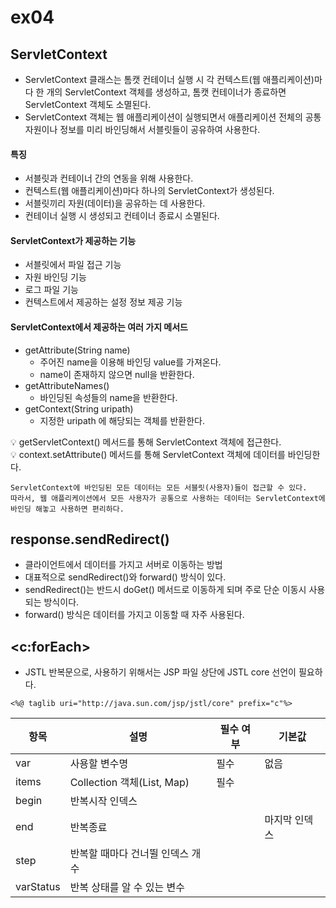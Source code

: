 # ex04

## ServletContext
* ServletContext 클래스는 톰캣 컨테이너 실행 시 각 컨텍스트(웹 애플리케이션)마다 한 개의  ServletContext 객체를 생성하고, 톰캣 컨테이너가 종료하면 ServletContext 객체도 소멸된다.
* ServletContext 객체는 웹 애플리케이션이 실행되면서 애플리케이션 전체의 공통 자원이나 정보를 미리 바인딩해서 서블릿들이 공유하여 사용한다.

#### 특징
* 서블릿과 컨테이너 간의 연동을 위해 사용한다.
* 컨텍스트(웹 애플리케이션)마다 하나의 ServletContext가 생성된다.
* 서블릿끼리 자원(데이터)을 공유하는 데 사용한다.
* 컨테이너 실행 시 생성되고 컨테이너 종료시 소멸된다.

#### ServletContext가 제공하는 기능

* 서블릿에서 파일 접근 기능
* 자원 바인딩 기능
* 로그 파일 기능
* 컨텍스트에서 제공하는 설정 정보 제공 기능

#### ServletContext에서 제공하는 여러 가지 메서드
* getAttribute(String name)
	* 주어진 name을 이용해 바인딩 value를 가져온다.
	* name이 존재하지 않으면 null을 반환한다.
* getAttributeNames()
	* 바인딩된 속성들의 name을 반환한다.
* getContext(String uripath)
	* 지정한 uripath 에 해당되는 객체를 반환한다.
	
💡 getServletContext() 메서드를 통해 ServletContext 객체에 접근한다. <br />
💡 context.setAttribute() 메서드를 통해 ServletContext 객체에 데이터를 바인딩한다.

```
ServletContext에 바인딩된 모든 데이터는 모든 서블릿(사용자)들이 접근할 수 있다.
따라서, 웹 애플리케이션에서 모든 사용자가 공통으로 사용하는 데이터는 ServletContext에 바인딩 해놓고 사용하면 편리하다.
```

## response.sendRedirect()
* 클라이언트에서 데이터를 가지고 서버로 이동하는 방법
* 대표적으로 sendRedirect()와 forward() 방식이 있다.
* sendRedirect()는 반드시 doGet() 메서드로 이동하게 되며  주로 단순 이동시 사용되는 방식이다.
* forward() 방식은 데이터를 가지고 이동할 때 자주 사용된다.

## <c:forEach>
* JSTL 반복문으로, 사용하기 위해서는 JSP 파일 상단에 JSTL core 선언이 필요하다.

```
<%@ taglib uri="http://java.sun.com/jsp/jstl/core" prefix="c"%>
```

|항목|설명|필수 여부|기본값|
|---|------|---|---|
|var|사용할 변수명|필수|없음|
|items|Collection 객체(List, Map)|필수| |
|begin|반복시작 인덱스| | |
|end|반복종료| |마지막 인덱스|
|step|반복할 때마다 건너뛸 인덱스 개수| ||
|varStatus|반복 상태를 알 수 있는 변수| | |